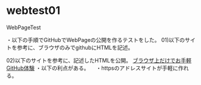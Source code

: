 # webtest01
WebPageTest

・以下の手順でGitHubでWebPageの公開を作るテストをした。
  01)以下のサイトを参考に、ブラウザのみでgithubにHTMLを記述。
  
  02)以下のサイトを参考に、記述したHTMLを公開。
[ブラウザ上だけでお手軽GitHub体験](https://www.i-ryo.com/entry/2018/11/28/221938)
・以下の利点がある。
　・httpsのアドレスサイトが手軽に作れる。
